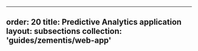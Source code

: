 
---
order: 20
title: Predictive Analytics application
layout: subsections
collection: 'guides/zementis/web-app'
---

